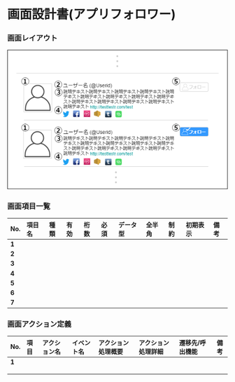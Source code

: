 # 画面設計書(アプリフォロワー)

### 画面レイアウト

<span  id="images">![アプリフォロワー](../../reference/2_bd/img/2.1.3/sc030/sc031.png "アプリフォロワー")</span>

### 画面項目一覧

| No.   | 項目名 | 種類 | 有効 | 桁数 | 必須 | データ型 | 全半角 | 制約 | 初期表示 | 備考 |
| :---- | :----- | :--- | :--- | :--- | :--- | :------- | :----- | :--- | :------- | :--- |
| **1** |        |      |      |      |      |          |        |      |          |      |
| **2** |        |      |      |      |      |          |        |      |          |      |
| **3** |        |      |      |      |      |          |        |      |          |      |
| **4** |        |      |      |      |      |          |        |      |          |      |
| **5** |        |      |      |      |      |          |        |      |          |      |
| **6** |        |      |      |      |      |          |        |      |          |      |
| **7** |        |      |      |      |      |          |        |      |          |      |


### 画面アクション定義

| No.   | 項目 | アクション名 | イベント名 | アクション処理概要 | アクション処理詳細 | 遷移先/呼出機能 | 備考 |
| :---- | :--- | :----------- | :--------- | :----------------- | :----------------- | :----- | ---- |
| **1** |      |              |            |                    |                    |        |      |
|       |      |              |            |                    |                    |        |      |
|       |      |              |            |                    |                    |        |      |
|       |      |              |            |                    |                    |        |      |